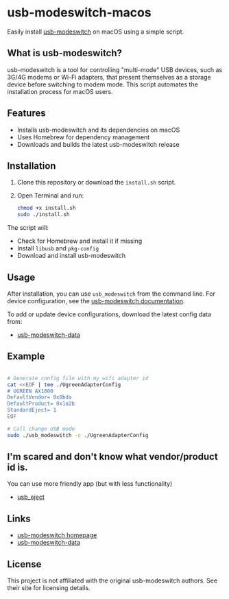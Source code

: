 
# usb-modeswitch-macos

Easily install [usb-modeswitch](https://www.draisberghof.de/usb_modeswitch/) on macOS using a simple script.

## What is usb-modeswitch?

usb-modeswitch is a tool for controlling "multi-mode" USB devices, such as 3G/4G modems or Wi-Fi adapters, that present themselves as a storage device before switching to modem mode. This script automates the installation process for macOS users.

## Features

- Installs usb-modeswitch and its dependencies on macOS
- Uses Homebrew for dependency management
- Downloads and builds the latest usb-modeswitch release

## Installation

1. Clone this repository or download the `install.sh` script.
2. Open Terminal and run:

	```sh
	chmod +x install.sh
	sudo ./install.sh
	```

The script will:
- Check for Homebrew and install it if missing
- Install `libusb` and `pkg-config`
- Download and install usb-modeswitch

## Usage

After installation, you can use `usb_modeswitch` from the command line. For device configuration, see the [usb-modeswitch documentation](https://www.draisberghof.de/usb_modeswitch/).

To add or update device configurations, download the latest config data from:

- [usb-modeswitch-data](https://www.draisberghof.de/usb_modeswitch/usb-modeswitch-data-20191128.tar.bz2)

## Example

```bash

# Generate config file with my wifi adapter id
cat <<EOF | tee ./UgreenAdapterConfig 
# UGREEN AX1800 
DefaultVendor= 0x0bda 
DefaultProduct= 0x1a2b 
StandardEject= 1 
EOF

# Call change USB mode
sudo ./usb_modeswitch -c ./UgreenAdapterConfig
```

## I'm scared and don't know what vendor/product id is.

You can use more friendly app (but with less functionality) 
- [usb_eject](https://github.com/MyLittleCrab/usb_eject)

## Links

- [usb-modeswitch homepage](https://www.draisberghof.de/usb_modeswitch/)
- [usb-modeswitch-data](https://www.draisberghof.de/usb_modeswitch/usb-modeswitch-data-20191128.tar.bz2)

## License

This project is not affiliated with the original usb-modeswitch authors. See their site for licensing details.

